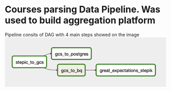 # Courses parsing Data Pipeline. Was used to build aggregation platform
Pipeline consits of DAG with 4 main steps showed on the image
![alt text](https://github.com/trynusnick13/courses-data-pipeline/blob/master/graphics/dag.png?raw=true)
